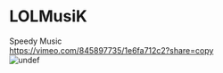 # LOLMusiK
Speedy Music      
https://vimeo.com/845897735/1e6fa712c2?share=copy  
![undef](https://github.com/melody-sigma/LOLMusiK/assets/36034521/fae80781-09dd-48af-a02b-942b04238d37)
